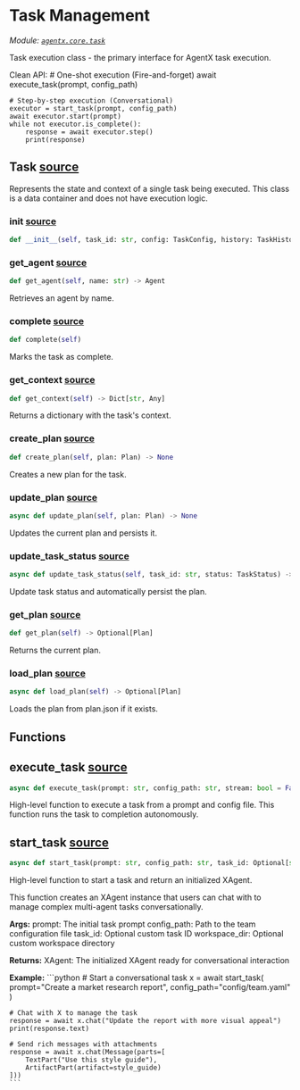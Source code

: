 # Task Management

*Module: [`agentx.core.task`](https://github.com/dustland/agentx/blob/main/src/agentx/core/task.py)*

Task execution class - the primary interface for AgentX task execution.

Clean API:
    # One-shot execution (Fire-and-forget)
    await execute_task(prompt, config_path)

    # Step-by-step execution (Conversational)
    executor = start_task(prompt, config_path)
    await executor.start(prompt)
    while not executor.is_complete():
        response = await executor.step()
        print(response)

## Task <a href="https://github.com/dustland/agentx/blob/main/src/agentx/core/task.py#L45" class="source-link" title="View source code">source</a>

Represents the state and context of a single task being executed.
This class is a data container and does not have execution logic.

### __init__ <a href="https://github.com/dustland/agentx/blob/main/src/agentx/core/task.py#L51" class="source-link" title="View source code">source</a>

```python
def __init__(self, task_id: str, config: TaskConfig, history: TaskHistory, message_queue: MessageQueue, agents: Dict[str, Agent], workspace: WorkspaceStorage, initial_prompt: str)
```
### get_agent <a href="https://github.com/dustland/agentx/blob/main/src/agentx/core/task.py#L73" class="source-link" title="View source code">source</a>

```python
def get_agent(self, name: str) -> Agent
```

Retrieves an agent by name.

### complete <a href="https://github.com/dustland/agentx/blob/main/src/agentx/core/task.py#L79" class="source-link" title="View source code">source</a>

```python
def complete(self)
```

Marks the task as complete.

### get_context <a href="https://github.com/dustland/agentx/blob/main/src/agentx/core/task.py#L84" class="source-link" title="View source code">source</a>

```python
def get_context(self) -> Dict[str, Any]
```

Returns a dictionary with the task's context.

### create_plan <a href="https://github.com/dustland/agentx/blob/main/src/agentx/core/task.py#L106" class="source-link" title="View source code">source</a>

```python
def create_plan(self, plan: Plan) -> None
```

Creates a new plan for the task.

### update_plan <a href="https://github.com/dustland/agentx/blob/main/src/agentx/core/task.py#L111" class="source-link" title="View source code">source</a>

```python
async def update_plan(self, plan: Plan) -> None
```

Updates the current plan and persists it.

### update_task_status <a href="https://github.com/dustland/agentx/blob/main/src/agentx/core/task.py#L117" class="source-link" title="View source code">source</a>

```python
async def update_task_status(self, task_id: str, status: TaskStatus) -> bool
```

Update task status and automatically persist the plan.

### get_plan <a href="https://github.com/dustland/agentx/blob/main/src/agentx/core/task.py#L127" class="source-link" title="View source code">source</a>

```python
def get_plan(self) -> Optional[Plan]
```

Returns the current plan.

### load_plan <a href="https://github.com/dustland/agentx/blob/main/src/agentx/core/task.py#L143" class="source-link" title="View source code">source</a>

```python
async def load_plan(self) -> Optional[Plan]
```

Loads the plan from plan.json if it exists.

## Functions

## execute_task <a href="https://github.com/dustland/agentx/blob/main/src/agentx/core/task.py#L157" class="source-link" title="View source code">source</a>

```python
async def execute_task(prompt: str, config_path: str, stream: bool = False) -> AsyncGenerator[Message, None]
```

High-level function to execute a task from a prompt and config file.
This function runs the task to completion autonomously.

## start_task <a href="https://github.com/dustland/agentx/blob/main/src/agentx/core/task.py#L185" class="source-link" title="View source code">source</a>

```python
async def start_task(prompt: str, config_path: str, task_id: Optional[str] = None, workspace_dir: Optional[Path] = None) -> XAgent
```

High-level function to start a task and return an initialized XAgent.

This function creates an XAgent instance that users can chat with
to manage complex multi-agent tasks conversationally.

**Args:**
    prompt: The initial task prompt
    config_path: Path to the team configuration file
    task_id: Optional custom task ID
    workspace_dir: Optional custom workspace directory

**Returns:**
    XAgent: The initialized XAgent ready for conversational interaction

**Example:**
    ```python
    # Start a conversational task
    x = await start_task(
        prompt="Create a market research report",
        config_path="config/team.yaml"
    )

    # Chat with X to manage the task
    response = await x.chat("Update the report with more visual appeal")
    print(response.text)

    # Send rich messages with attachments
    response = await x.chat(Message(parts=[
        TextPart("Use this style guide"),
        ArtifactPart(artifact=style_guide)
    ]))
    ```

